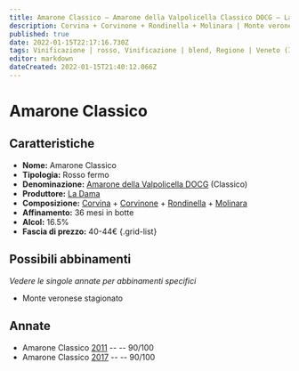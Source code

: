 ```yaml
---
title: Amarone Classico – Amarone della Valpolicella Classico DOCG – La Dama – Veneto (IT) – 40-44€ – 4★
description: Corvina + Corvinone + Rondinella + Molinara | Monte veronese stagionato – Capriolo in salmì
published: true
date: 2022-01-15T22:17:16.730Z
tags: Vinificazione | rosso, Vinificazione | blend, Regione | Veneto (IT), Vinificazione | fermo, Vitigni | Corvina, Prezzi | 40-44€, Vitigni | Rondinella, Vitigni | Corvinone, Vitigni | Molinara, Valutazioni | 4 stelle, Alimento | Formaggi - Monte veronese stagionato, Alimento | capriolo, Aromatizzazione | in salmì
editor: markdown
dateCreated: 2022-01-15T21:40:12.066Z
---
```


# Amarone Classico

## Caratteristiche
- **Nome:** Amarone Classico
- **Tipologia:** Rosso fermo
- **Denominazione:** [Amarone della Valpolicella DOCG](/denominazioni/Italia/Veneto/DOCG/Amarone-della-Valpolicella) (Classico)
- **Produttore:** [La Dama](/produttori/Italia/Veneto/La-Dama) 
- **Composizione:** [Corvina](/vitigni/Italia/Corvina) + [Corvinone](/vitigni/Italia/corvinone) + [Rondinella](/vitigni/Italia/rondinella) + [Molinara](/vitigni/Italia/molinara)
- **Affinamento:** 36 mesi in botte
- **Alcol:** 16.5%
- **Fascia di prezzo:** 40-44€
{.grid-list}

## Possibili abbinamenti
*Vedere le singole annate per abbinamenti specifici*

- Monte veronese stagionato

## Annate
- Amarone Classico [2011](vini/Italia/Veneto/La-Dama/Amarone-Classico/2011) -- <span class="star-4"></span> -- 90/100
- Amarone Classico [2017](vini/Italia/Veneto/La-Dama/Amarone-Classico/2017) -- <span class="star-4"></span> -- 90/100